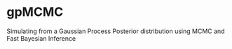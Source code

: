 # gpMCMC

Simulating from a Gaussian Process Posterior distribution using MCMC and Fast Bayesian Inference

